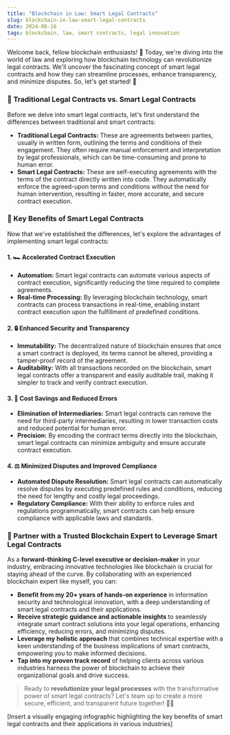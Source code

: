 ```yaml
---
title: "Blockchain in Law: Smart Legal Contracts"
slug: blockchain-in-law-smart-legal-contracts
date: 2024-06-16
tags: blockchain, law, smart contracts, legal innovation
---
```


Welcome back, fellow blockchain enthusiasts! 🌟 Today, we're diving into the world of law and exploring how blockchain technology can revolutionize legal contracts. We'll uncover the fascinating concept of smart legal contracts and how they can streamline processes, enhance transparency, and minimize disputes. So, let's get started! 🚀

### 📝 Traditional Legal Contracts vs. Smart Legal Contracts

Before we delve into smart legal contracts, let's first understand the differences between traditional and smart contracts:

- **Traditional Legal Contracts:** These are agreements between parties, usually in written form, outlining the terms and conditions of their engagement. They often require manual enforcement and interpretation by legal professionals, which can be time-consuming and prone to human error.
- **Smart Legal Contracts:** These are self-executing agreements with the terms of the contract directly written into code. They automatically enforce the agreed-upon terms and conditions without the need for human intervention, resulting in faster, more accurate, and secure contract execution.

### 🔑 Key Benefits of Smart Legal Contracts

Now that we've established the differences, let's explore the advantages of implementing smart legal contracts:

#### 1. 🏎️ Accelerated Contract Execution

- **Automation:** Smart legal contracts can automate various aspects of contract execution, significantly reducing the time required to complete agreements.
- **Real-time Processing:** By leveraging blockchain technology, smart contracts can process transactions in real-time, enabling instant contract execution upon the fulfillment of predefined conditions.

#### 2. 🔒 Enhanced Security and Transparency

- **Immutability:** The decentralized nature of blockchain ensures that once a smart contract is deployed, its terms cannot be altered, providing a tamper-proof record of the agreement.
- **Auditability:** With all transactions recorded on the blockchain, smart legal contracts offer a transparent and easily auditable trail, making it simpler to track and verify contract execution.

#### 3. 💸 Cost Savings and Reduced Errors

- **Elimination of Intermediaries:** Smart legal contracts can remove the need for third-party intermediaries, resulting in lower transaction costs and reduced potential for human error.
- **Precision:** By encoding the contract terms directly into the blockchain, smart legal contracts can minimize ambiguity and ensure accurate contract execution.

#### 4. ⚖️ Minimized Disputes and Improved Compliance

- **Automated Dispute Resolution:** Smart legal contracts can automatically resolve disputes by executing predefined rules and conditions, reducing the need for lengthy and costly legal proceedings.
- **Regulatory Compliance:** With their ability to enforce rules and regulations programmatically, smart contracts can help ensure compliance with applicable laws and standards.

### 🤝 Partner with a Trusted Blockchain Expert to Leverage Smart Legal Contracts

As a **forward-thinking C-level executive or decision-maker** in your industry, embracing innovative technologies like blockchain is crucial for staying ahead of the curve. By collaborating with an experienced blockchain expert like myself, you can:

- **Benefit from my 20+ years of hands-on experience** in information security and technological innovation, with a deep understanding of smart legal contracts and their applications.
- **Receive strategic guidance and actionable insights** to seamlessly integrate smart contract solutions into your legal operations, enhancing efficiency, reducing errors, and minimizing disputes.
- **Leverage my holistic approach** that combines technical expertise with a keen understanding of the business implications of smart contracts, empowering you to make informed decisions.
- **Tap into my proven track record** of helping clients across various industries harness the power of blockchain to achieve their organizational goals and drive success.

> Ready to **revolutionize your legal processes** with the transformative power of smart legal contracts? Let's team up to create a more secure, efficient, and transparent future together! 🚀✨

[Insert a visually engaging infographic highlighting the key benefits of smart legal contracts and their applications in various industries]
